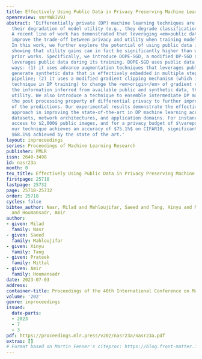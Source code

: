 ```yaml
---
title: Effectively Using Public Data in Privacy Preserving Machine Learning
openreview: smrYWkIV9J
abstract: 'Differentially private (DP) machine learning techniques are notorious for
  their degradation of model utility (e.g., they degrade classification accuracy).
  A recent line of work has demonstrated that leveraging <em>public data</em> can
  improve the trade-off between privacy and utility when training models with DP guaranteed.
  In this work, we further explore the potential of using public data in DP models,
  showing that utility gains can in fact be significantly higher than what shown in
  prior works. Specifically, we introduce DOPE-SGD, a modified DP-SGD algorithm that
  leverages public data during its training. DOPE-SGD uses public data in two complementary
  ways: (1) it uses advance augmentation techniques that leverages public data to
  generate synthetic data that is effectively embedded in multiple steps of the training
  pipeline; (2) it uses a modified gradient clipping mechanism (which is a standard
  technique in DP training) to change the <em>origin</em> of gradient vectors using
  the information inferred from available public and synthetic data, therefore boosting
  utility. We also introduce a technique to ensemble intermediate DP models by leveraging
  the post processing property of differential privacy to further improve the accuracy
  of the predictions. Our experimental results demonstrate the effectiveness of our
  approach in improving the state-of-the-art in DP machine learning across multiple
  datasets, network architectures, and application domains. For instance, assuming
  access to $2,000$ public images, and for a privacy budget of $\varepsilon=2,\delta=10^{-5}$,
  our technique achieves an accuracy of $75.1%$ on CIFAR10, significantly higher than
  $68.1%$ achieved by the state of the art.'
layout: inproceedings
series: Proceedings of Machine Learning Research
publisher: PMLR
issn: 2640-3498
id: nasr23a
month: 0
tex_title: Effectively Using Public Data in Privacy Preserving Machine Learning
firstpage: 25718
lastpage: 25732
page: 25718-25732
order: 25718
cycles: false
bibtex_author: Nasr, Milad and Mahloujifar, Saeed and Tang, Xinyu and Mittal, Prateek
  and Houmansadr, Amir
author:
- given: Milad
  family: Nasr
- given: Saeed
  family: Mahloujifar
- given: Xinyu
  family: Tang
- given: Prateek
  family: Mittal
- given: Amir
  family: Houmansadr
date: 2023-07-03
address: 
container-title: Proceedings of the 40th International Conference on Machine Learning
volume: '202'
genre: inproceedings
issued:
  date-parts:
  - 2023
  - 7
  - 3
pdf: https://proceedings.mlr.press/v202/nasr23a/nasr23a.pdf
extras: []
# Format based on Martin Fenner's citeproc: https://blog.front-matter.io/posts/citeproc-yaml-for-bibliographies/
---
```

